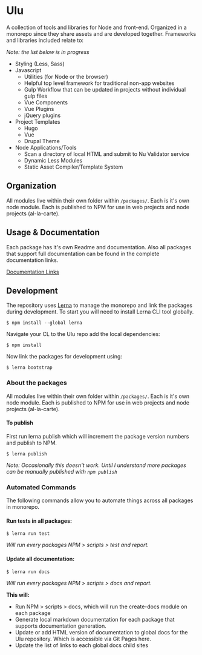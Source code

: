 # Ulu

A collection of tools and libraries for Node and front-end. Organized in a monorepo since they share assets and are developed together. Frameworks and libraries included relate to:

_Note: the list below is in progress_

- Styling (Less, Sass)
- Javascript
    + Utilities (for Node or the browser)
    + Helpful top level framework for traditional non-app websites
    + Gulp Workflow that can be updated in projects without individual gulp files
    + Vue Components
    + Vue Plugins
    + jQuery plugins
- Project Templates
    + Hugo
    + Vue
    + Drupal Theme
- Node Applications/Tools
    + Scan a directory of local HTML and  submit to Nu Validator service
    + Dynamic Less Modules
    + Static Asset Compiler/Template System

## Organization

All modules live within their own folder within `/packages/`. Each is it's own node module. Each is published to NPM for use in web projects and node projects (al-la-carte).

## Usage & Documentation

Each package has it's own Readme and documentation. Also all packages that support full documentation can be found in the complete documentation links.

[Documentation Links](https://jscherbe.github.io/ulu/)

## Development

The repository uses [Lerna](https://github.com/lerna/lerna) to manage the monorepo and link the packages during development. To start you will need to install Lerna CLI tool globally.

```
$ npm install --global lerna
```

Navigate your CL to the Ulu repo add the local dependencies:

```
$ npm install
```

Now link the packages for development using:

```
$ lerna bootstrap
```

### About the packages

All modules live within their own folder within `/packages/`. Each is it's own node module. Each is published to NPM for use in web projects and node projects (al-la-carte). 

#### To publish

First run lerna publish which will increment the package version numbers and publish to NPM.

```
$ lerna publish
```

_Note: Occasionally this doesn't work. Until I understand more packages can be manually published with `npm publish`_

### Automated Commands

The following commands allow you to automate things across all packages in monorepo.

#### Run tests in all packages:

```
$ lerna run test
```

_Will run every packages NPM > scripts > test and report._

#### Update all documentation:

```
$ lerna run docs
```

_Will run every packages NPM > scripts > docs and report._

**This will:**

- Run NPM > scripts > docs, which will run the create-docs module on each package
- Generate local markdown documentation for each package that supports documentation generation.
- Update or add HTML version of documentation to global docs for the Ulu repository. Which is accessible via Git Pages here.
- Update the list of links to each global docs child sites